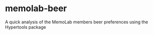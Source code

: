 # memolab-beer
A quick analysis of the MemoLab members beer preferences using the Hypertools package

